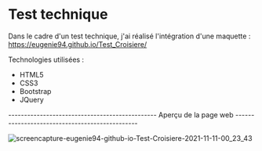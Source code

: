 # Test technique

Dans le cadre d'un test technique, j'ai réalisé l'intégration d'une maquette : https://eugenie94.github.io/Test_Croisiere/

Technologies utilisées :

- HTML5
- CSS3
- Bootstrap
- JQuery


----------------------------------------------- Aperçu de la page web -----------------------------------------------

![screencapture-eugenie94-github-io-Test-Croisiere-2021-11-11-00_23_43](https://user-images.githubusercontent.com/58372973/141209573-1cc99f27-fecd-4b15-b217-265e1fb807f3.png)
